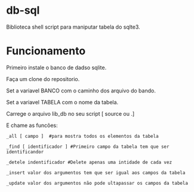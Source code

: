 # db-sql
Biblioteca shell script para maniputar tabela do  sqlte3.

# Funcionamento

Primeiro instale o banco de dadso sqlite.

Faça um clone do repositorio.

Set a variavel  BANCO com o caminho dos arquivo do bando.

Set a variavel TABELA com o nome da tabela.

Carrege o arquivo  lib_db  no seu script [ source ou .]

E chame as funcões:


  	_all [ campo ]  #para mostra todos os elementos da tabela
  
  	_find [ identificador ] #Primeiro campo da tabela tem que ser identificandor
  
  	_detele indentificador #Delete apenas uma intidade de cada vez
  
  	_insert valor dos argumentos tem que ser igual aos campos da tabela
  
   	_update valor dos argumentos não pode ultapassar os campos da tabela
